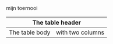 <!DOCTYPE html>
<html>
<head>mijn toernooi
	<title></title>
</head>
<body>
	<table>
    <thead>
        <tr>
            <th colspan="2">The table header</th>
        </tr>
    </thead>
    <tbody>
        <tr>
            <td>The table body</td>
            <td>with two columns</td>
        </tr>
    </tbody>
</table>


</body>
</html>